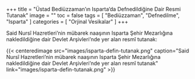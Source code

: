 +++
title = "Üstad Bediüzzaman’ın Isparta’da Defnedildiğine Dair Resmi Tutanak"
image = ""
toc = false
tags = [
    "Bediüzzaman",
    "Defnedilme",
    "Isparta"
]
categories = [
    "Orjinal Vesikalar"
]
+++

Said Nursî Hazretleri’nin mübarek naaşının Isparta Şehir Mezarlığına nakledildiğine dair Devlet Arşivleri’nde yer alan resmî tutanak:

{{< centeredimage src="images/isparta-defin-tutanak.png" 
    caption="Said Nursî Hazretleri’nin mübarek naaşının Isparta Şehir Mezarlığına nakledildiğine dair Devlet Arşivleri’nde yer alan resmî tutanak"
    link="images/isparta-defin-tutanak.png" >}}
